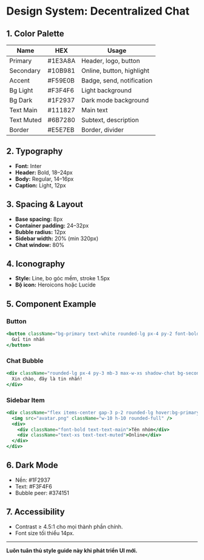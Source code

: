 # Design System: Decentralized Chat

## 1. Color Palette

| Name        | HEX      | Usage                       |
|-------------|----------|-----------------------------|
| Primary     | #1E3A8A  | Header, logo, button        |
| Secondary   | #10B981  | Online, button, highlight   |
| Accent      | #F59E0B  | Badge, send, notification   |
| Bg Light    | #F3F4F6  | Light background            |
| Bg Dark     | #1F2937  | Dark mode background        |
| Text Main   | #111827  | Main text                   |
| Text Muted  | #6B7280  | Subtext, description        |
| Border      | #E5E7EB  | Border, divider             |

## 2. Typography

- **Font:** Inter
- **Header:** Bold, 18–24px
- **Body:** Regular, 14–16px
- **Caption:** Light, 12px

## 3. Spacing & Layout

- **Base spacing:** 8px
- **Container padding:** 24–32px
- **Bubble radius:** 12px
- **Sidebar width:** 20% (min 320px)
- **Chat window:** 80%

## 4. Iconography

- **Style:** Line, bo góc mềm, stroke 1.5px
- **Bộ icon:** Heroicons hoặc Lucide

## 5. Component Example

### Button
```jsx
<button className="bg-primary text-white rounded-lg px-4 py-2 font-bold shadow-chat hover:bg-primary/90 transition">
  Gửi tin nhắn
</button>
```

### Chat Bubble
```jsx
<div className="rounded-lg px-4 py-3 mb-3 max-w-xs shadow-chat bg-secondary text-white">
  Xin chào, đây là tin nhắn!
</div>
```

### Sidebar Item
```jsx
<div className="flex items-center gap-3 p-2 rounded-lg hover:bg-primary/10 cursor-pointer">
  <img src="avatar.png" className="w-10 h-10 rounded-full" />
  <div>
    <div className="font-bold text-text-main">Tên nhóm</div>
    <div className="text-xs text-text-muted">Online</div>
  </div>
</div>
```

## 6. Dark Mode
- Nền: #1F2937
- Text: #F3F4F6
- Bubble peer: #374151

## 7. Accessibility
- Contrast ≥ 4.5:1 cho mọi thành phần chính.
- Font size tối thiểu 14px.

---

**Luôn tuân thủ style guide này khi phát triển UI mới.** 